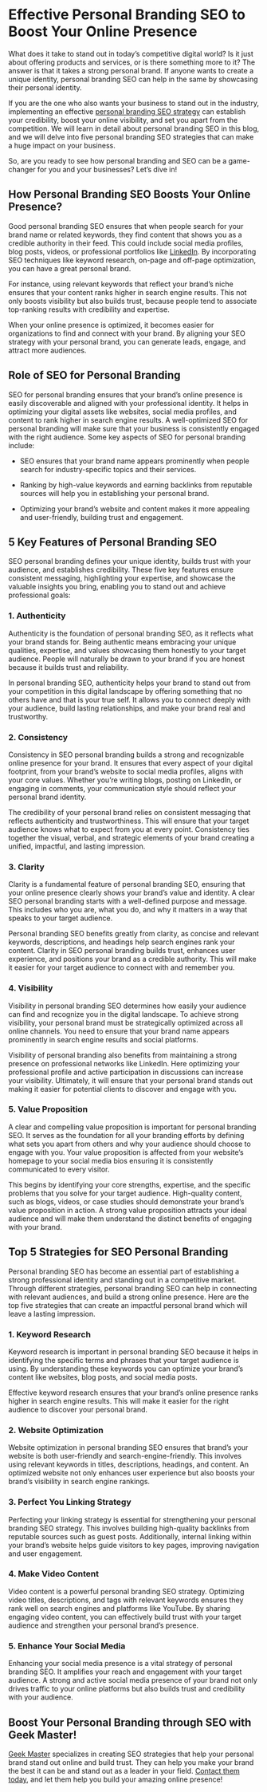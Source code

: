# Effective Personal Branding SEO to Boost Your Online Presence

What does it take to stand out in today’s competitive digital world? Is it just about offering products and services, or is there something more to it? The answer is that it takes a strong personal brand. If anyone wants to create a unique identity, personal branding SEO can help in the same by showcasing their personal identity.    

If you are the one who also wants your business to stand out in the industry, implementing an effective [personal branding SEO strategy](https://www.geekmaster.io/blogs/personal-branding-seo-strategy-guide/) can establish your credibility, boost your online visibility, and set you apart from the competition. We will learn in detail about personal branding SEO in this blog, and we will delve into five personal branding SEO strategies that can make a huge impact on your business.

So, are you ready to see how personal branding and SEO can be a game-changer for you and your businesses? Let’s dive in!
## How Personal Branding SEO Boosts Your Online Presence?
Good personal branding SEO ensures that when people search for your brand name or related keywords, they find content that shows you as a credible authority in their feed. This could include social media profiles, blog posts, videos, or professional portfolios like [LinkedIn](https://www.linkedin.com/). By incorporating SEO techniques like keyword research, on-page and off-page optimization, you can have a great personal brand. 

For instance, using relevant keywords that reflect your brand’s niche ensures that your content ranks higher in search engine results. This not only boosts visibility but also builds trust, because people tend to associate top-ranking results with credibility and expertise.

When your online presence is optimized, it becomes easier for organizations to find and connect with your brand. By aligning your SEO strategy with your personal brand, you can generate leads, engage, and attract more audiences. 
## Role of SEO for Personal Branding
SEO for personal branding ensures that your brand’s online presence is easily discoverable and aligned with your professional identity. It helps in optimizing your digital assets like websites, social media profiles, and content to rank higher in search engine results. A well-optimized SEO for personal branding will make sure that your business is consistently engaged with the right audience. Some key aspects of SEO for personal branding include: 

+ SEO ensures that your brand name appears prominently when people search for industry-specific topics and their services.

+ Ranking by high-value keywords and earning backlinks from reputable sources will help you in establishing your personal brand.

+ Optimizing your brand’s website and content makes it more appealing and user-friendly, building trust and engagement. 
## 5 Key Features of Personal Branding SEO
SEO personal branding defines your unique identity, builds trust with your audience, and establishes credibility. These five key features ensure consistent messaging, highlighting your expertise, and showcase the valuable insights you bring, enabling you to stand out and achieve professional goals:  
### 1. Authenticity
Authenticity is the foundation of personal branding SEO, as it reflects what your brand stands for. Being authentic means embracing your unique qualities, expertise, and values showcasing them honestly to your target audience. People will naturally be drawn to your brand if you are honest because it builds trust and reliability. 

In personal branding SEO, authenticity helps your brand to stand out from your competition in this digital landscape by offering something that no others have and that is your true self. It allows you to connect deeply with your audience, build lasting relationships, and make your brand real and trustworthy. 
### 2. Consistency
Consistency in SEO personal branding builds a strong and recognizable online presence for your brand. It ensures that every aspect of your digital footprint, from your brand’s website to social media profiles, aligns with your core values. Whether you’re writing blogs, posting on LinkedIn, or engaging in comments, your communication style should reflect your personal brand identity.

The credibility of your personal brand relies on consistent messaging that reflects authenticity and trustworthiness. This will ensure that your target audience knows what to expect from you at every point. Consistency ties together the visual, verbal, and strategic elements of your brand creating a unified, impactful, and lasting impression.
### 3. Clarity
Clarity is a fundamental feature of personal branding SEO, ensuring that your online presence clearly shows your brand’s value and identity. A clear SEO personal branding starts with a well-defined purpose and message. This includes who you are, what you do, and why it matters in a way that speaks to your target audience.

Personal branding SEO benefits greatly from clarity, as concise and relevant keywords, descriptions, and headings help search engines rank your content. Clarity in SEO personal branding builds trust, enhances user experience, and positions your brand as a credible authority. This will make it easier for your target audience to connect with and remember you. 
### 4. Visibility
Visibility in personal branding SEO determines how easily your audience can find and recognize you in the digital landscape. To achieve strong visibility, your personal brand must be strategically optimized across all online channels. You need to ensure that your brand name appears prominently in search engine results and social platforms. 

Visibility of personal branding also benefits from maintaining a strong presence on professional networks like LinkedIn. Here optimizing your professional profile and active participation in discussions can increase your visibility. Ultimately, it will ensure that your personal brand stands out making it easier for potential clients to discover and engage with you.
### 5. Value Proposition
A clear and compelling value proposition is important for personal branding SEO. It serves as the foundation for all your branding efforts by defining what sets you apart from others and why your audience should choose to engage with you. Your value proposition is affected from your website’s homepage to your social media bios ensuring it is consistently communicated to every visitor.

This begins by identifying your core strengths, expertise, and the specific problems that you solve for your target audience. High-quality content, such as blogs, videos, or case studies should demonstrate your brand’s value proposition in action. A strong value proposition attracts your ideal audience and will make them understand the distinct benefits of engaging with your brand.
## Top 5 Strategies for SEO Personal Branding
Personal branding SEO has become an essential part of establishing a strong professional identity and standing out in a competitive market. Through different strategies, personal branding SEO can help in connecting with relevant audiences, and build a strong online presence. Here are the top five strategies that can create an impactful personal brand which will leave a lasting impression. 
### 1. Keyword Research
Keyword research is important in personal branding SEO because it helps in identifying the specific terms and phrases that your target audience is using. By understanding these keywords you can optimize your brand’s content like websites, blog posts, and social media posts. 

Effective keyword research ensures that your brand’s online presence ranks higher in search engine results. This will make it easier for the right audience to discover your personal brand.
### 2. Website Optimization
Website optimization in personal branding SEO ensures that brand’s your website is both user-friendly and search-engine-friendly. This involves using relevant keywords in titles, descriptions, headings, and content. An optimized website not only enhances user experience but also boosts your brand’s visibility in search engine rankings.
### 3. Perfect You Linking Strategy
Perfecting your linking strategy is essential for strengthening your personal branding SEO strategy. This involves building high-quality backlinks from reputable sources such as guest posts. Additionally, internal linking within your brand’s website helps guide visitors to key pages, improving navigation and user engagement.
### 4. Make Video Content
Video content is a powerful personal branding SEO strategy. Optimizing video titles, descriptions, and tags with relevant keywords ensures they rank well on search engines and platforms like YouTube. By sharing engaging video content, you can effectively build trust with your target audience and strengthen your personal brand’s presence.
### 5. Enhance Your Social Media
Enhancing your social media presence is a vital strategy of personal branding SEO. It amplifies your reach and engagement with your target audience. A strong and active social media presence of your brand not only drives traffic to your online platforms but also builds trust and credibility with your audience.
## Boost Your Personal Branding through SEO with Geek Master!
[Geek Master](https://www.geekmaster.io/) specializes in creating SEO strategies that help your personal brand stand out online and build trust. They can help you make your brand the best it can be and stand out as a leader in your field. [Contact them today](https://www.geekmaster.io/contact-us/), and let them help you build your amazing online presence!
